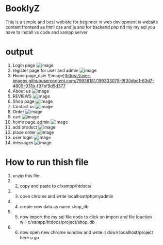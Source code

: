 # BooklyZ 
This is a simple and best webiste for beginner in web devlopment is website contant frontend as html css and js and for backend  php nd my my sql you have to install vs code and xampp server 
# output 
1. Login page
![image](https://user-images.githubusercontent.com/79936181/199332847-805515ec-bd4f-4472-96d8-f94a97cee900.png)
2. register page for user and admin
![image](https://user-images.githubusercontent.com/79936181/199332938-6bb9d48a-2685-46eb-9e38-383655d56e2a.png)
3. Home page_user 
![image](https://user-images.githubusercontent.com/79936181/199333079-9f30dbc1-63d7-4609-931b-f97bf9d5d377
4. About us 
![image](https://user-images.githubusercontent.com/79936181/199333306-a81dad15-5631-4031-93b7-3359d2d792d5.png)
5. REVIEWS
![image](https://user-images.githubusercontent.com/79936181/199333435-f9e06765-4949-44c5-a7ff-630f0c95e9db.png)
6. Shop page
![image](https://user-images.githubusercontent.com/79936181/199333564-86aaa61f-0ff4-4eef-8757-0320a2842093.png)
7. Contact us 
![image](https://user-images.githubusercontent.com/79936181/199333639-fe890314-3aae-4bba-89a7-e8861ddcff9a.png)
8. Order
![image](https://user-images.githubusercontent.com/79936181/199333711-f6845ed9-39fa-4846-8f61-f344d610f5cb.png)
9. cart
![image](https://user-images.githubusercontent.com/79936181/199333799-c59bd5a9-cd83-4564-952a-2f8cd1ed6eb3.png)
10. home page_admin
![image](https://user-images.githubusercontent.com/79936181/199333890-2269f3e7-a061-4409-9f05-f6d830306ac2.png)
11. add product 
![image](https://user-images.githubusercontent.com/79936181/199333960-e2f2b794-4802-4a46-bc45-de7a43cab016.png)
12. place order
![image](https://user-images.githubusercontent.com/79936181/199334038-e9df5b35-a5d4-436e-b958-37fa77340455.png)
13. user login 
![image](https://user-images.githubusercontent.com/79936181/199334103-90ffcd0d-a7c2-4131-9c16-9264e110fd49.png)
14. messages
![image](https://user-images.githubusercontent.com/79936181/199334179-3f04d587-3135-4444-a871-d2e8a193c5c9.png)

# How to run thish file 
1. unzip this file 
2. 2. copy and paste to c/xampp/htdocs/ 
3. 3. open chrome and write localhost/phpmyadmin 
4. 4. create new data as name shop_db 
5. 5. now import the my sql file code to click on import and file loaction will c/xampp/htdocs/project/shop_db 
6. 6. now open new chrome window and write it down localhost/project here u go 

